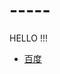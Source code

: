 <html>
  <head>
  </head>
  <body>
    <!--注释-->
    <h1> ----- </h1>
    <p>HELLO !!!</p>
    <ul>
      <li> <a href=www.baidu.com>百度</a> </li>
    </ul>
  </body>
</html>
